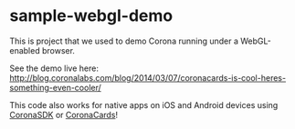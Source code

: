 sample-webgl-demo
=================
This is project that we used to demo Corona running under a WebGL-enabled browser.

See the demo live here: http://blog.coronalabs.com/blog/2014/03/07/coronacards-is-cool-heres-something-even-cooler/

This code also works for native apps on iOS and Android devices using [CoronaSDK](http://coronalabs.com/products/corona-sdk/) or [CoronaCards](http://coronacards.com)!
